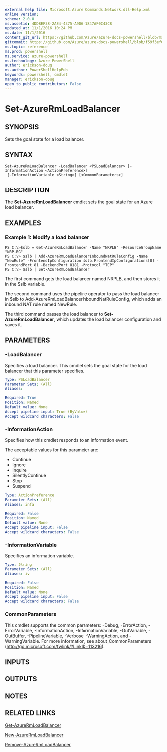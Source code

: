```yaml
---
external help file: Microsoft.Azure.Commands.Network.dll-Help.xml
online version: 
schema: 2.0.0
ms.assetid: 4DDBEF38-2AE4-4375-A9D6-1847AF0C43C8
updated_at: 11/1/2016 10:24 PM
ms.date: 11/1/2016
content_git_url: https://github.com/Azure/azure-docs-powershell/blob/master/azureps-cmdlets-docs/ResourceManager/AzureRM.Network/v1.0.13/Set-AzureRmLoadBalancer.md
gitcommit: https://github.com/Azure/azure-docs-powershell/blob/f59f3ef60bc592383812213e69fd77ba950759ed/azureps-cmdlets-docs/ResourceManager/AzureRM.Network/v1.0.13/Set-AzureRmLoadBalancer.md
ms.topic: reference
ms.prod: powershell
ms.service: azure-powershell
ms.technology: Azure PowerShell
author: erickson-doug
ms.author: PowerShellHelpPub
keywords: powershell, cmdlet
manager: erickson-doug
open_to_public_contributors: False
---
```


# Set-AzureRmLoadBalancer

## SYNOPSIS
Sets the goal state for a load balancer.

## SYNTAX

```
Set-AzureRmLoadBalancer -LoadBalancer <PSLoadBalancer> [-InformationAction <ActionPreference>]
 [-InformationVariable <String>] [<CommonParameters>]
```

## DESCRIPTION
The **Set-AzureRmLoadBalancer** cmdlet sets the goal state for an Azure load balancer.

## EXAMPLES

### Example 1: Modify a load balancer
```
PS C:\>$slb = Get-AzureRmLoadBalancer -Name "NRPLB" -ResourceGroupName "NRP-RG"
PS C:\> $slb | Add-AzureRmLoadBalancerInboundNatRuleConfig -Name "NewRule" -FrontendIpConfiguration $slb.FrontendIpConfigurations[0] -FrontendPort 81 -BackendPort 8181 -Protocol "TCP"
PS C:\> $slb | Set-AzureRmLoadBalancer
```

The first command gets the load balancer named NRPLB, and then stores it in the $slb variable.

The second command uses the pipeline operator to pass the load balancer in $slb to Add-AzureRmLoadBalancerInboundNatRuleConfig, which adds an inbound NAT rule named NewRule.

The third command passes the load balancer to **Set-AzureRmLoadBalancer**, which updates the load balancer configuration and saves it.

## PARAMETERS

### -LoadBalancer
Specifies a load balancer.
This cmdlet sets the goal state for the load balancer that this parameter specifies.

```yaml
Type: PSLoadBalancer
Parameter Sets: (All)
Aliases: 

Required: True
Position: Named
Default value: None
Accept pipeline input: True (ByValue)
Accept wildcard characters: False
```

### -InformationAction
Specifies how this cmdlet responds to an information event.

The acceptable values for this parameter are:

- Continue
- Ignore
- Inquire
- SilentlyContinue
- Stop
- Suspend

```yaml
Type: ActionPreference
Parameter Sets: (All)
Aliases: infa

Required: False
Position: Named
Default value: None
Accept pipeline input: False
Accept wildcard characters: False
```

### -InformationVariable
Specifies an information variable.

```yaml
Type: String
Parameter Sets: (All)
Aliases: iv

Required: False
Position: Named
Default value: None
Accept pipeline input: False
Accept wildcard characters: False
```

### CommonParameters
This cmdlet supports the common parameters: -Debug, -ErrorAction, -ErrorVariable, -InformationAction, -InformationVariable, -OutVariable, -OutBuffer, -PipelineVariable, -Verbose, -WarningAction, and -WarningVariable. For more information, see about_CommonParameters (http://go.microsoft.com/fwlink/?LinkID=113216).

## INPUTS

## OUTPUTS

## NOTES

## RELATED LINKS

[Get-AzureRmLoadBalancer](xref:ResourceManager/AzureRM.Network/v1.0.13/Get-AzureRmLoadBalancer.md)

[New-AzureRmLoadBalancer](xref:ResourceManager/AzureRM.Network/v1.0.13/New-AzureRmLoadBalancer.md)

[Remove-AzureRmLoadBalancer](xref:ResourceManager/AzureRM.Network/v1.0.13/Remove-AzureRmLoadBalancer.md)


